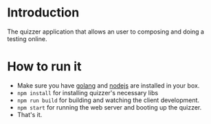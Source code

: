 # Introduction
The quizzer application that allows an user to composing and doing a testing online.

# How to run it

* Make sure you have [golang](https://golang.org) and [nodejs](https://nodejs.org) are installed in your box.
* `npm install` for installing quizzer's necessary libs
* `npm run build` for building and watching the client development.
* `npm start` for running the web server and booting up the quizzer.
* That's it.